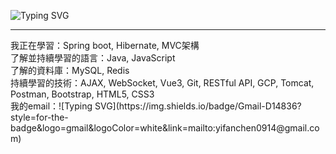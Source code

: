 ![Typing SVG](https://readme-typing-svg.herokuapp.com?font=Fira+Code&pause=1000&width=435&lines=Hi+%E6%88%91%E6%98%AF%E5%A5%95%E5%B8%86)
<hr>
我正在學習：Spring boot, Hibernate, MVC架構
<br>
了解並持續學習的語言：Java, JavaScript
<br>
了解的資料庫：MySQL, Redis
<br>
持續學習的技術：AJAX, WebSocket, Vue3, Git, RESTful API, GCP, Tomcat, Postman, Bootstrap, HTML5, CSS3
<br>
我的email：![Typing SVG](https://img.shields.io/badge/Gmail-D14836?style=for-the-badge&logo=gmail&logoColor=white&link=mailto:yifanchen0914@gmail.com)
